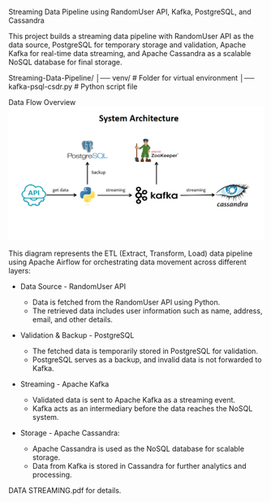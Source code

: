 Streaming Data Pipeline using RandomUser API, Kafka, PostgreSQL, and Cassandra  

This project builds a streaming data pipeline with RandomUser API as the data source, PostgreSQL for temporary storage and validation, Apache Kafka for real-time data streaming, and Apache Cassandra as a scalable NoSQL database for final storage.  
  
Streaming-Data-Pipeline/
│── venv/                           # Folder for virtual environment
│── kafka-psql-csdr.py               # Python script file

Data Flow Overview
![image](https://github.com/takdirzd/basic-streaming/blob/main/basic-streaming.png)

This diagram represents the ETL (Extract, Transform, Load) data pipeline using Apache Airflow for orchestrating data movement across different layers:

+ Data Source - RandomUser API
    - Data is fetched from the RandomUser API using Python.  
    - The retrieved data includes user information such as name, address, email, and other details.  

+ Validation & Backup - PostgreSQL
    - The fetched data is temporarily stored in PostgreSQL for validation.  
    - PostgreSQL serves as a backup, and invalid data is not forwarded to Kafka.
 
+ Streaming - Apache Kafka
    - Validated data is sent to Apache Kafka as a streaming event.
    - Kafka acts as an intermediary before the data reaches the NoSQL system.

+ Storage - Apache Cassandra:
    - Apache Cassandra is used as the NoSQL database for scalable storage.
    - Data from Kafka is stored in Cassandra for further analytics and processing.

DATA STREAMING.pdf for details.
